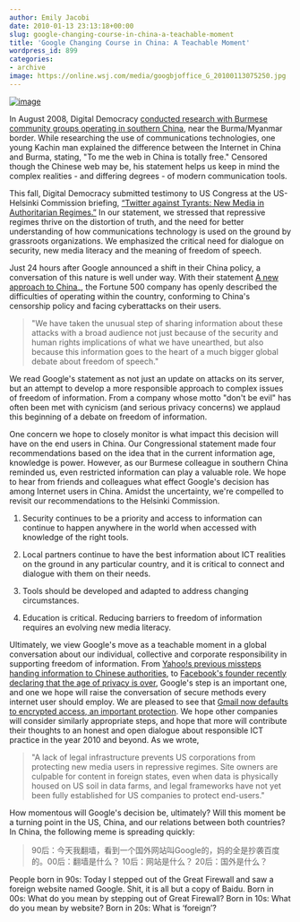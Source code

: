 ```yaml
---
author: Emily Jacobi
date: 2010-01-13 23:13:18+00:00
slug: google-changing-course-in-china-a-teachable-moment
title: 'Google Changing Course in China: A Teachable Moment'
wordpress_id: 899
categories:
- archive
image: https://online.wsj.com/media/googbjoffice_G_20100113075250.jpg
---
```


[![image](https://online.wsj.com/media/googbjoffice_G_20100113075250.jpg)](http://blogs.wsj.com/digits/2010/01/13/flowers-for-google-in-china/)

In August 2008, Digital Democracy [conducted research with Burmese community groups operating in southern China](/2008/08/15/news-from-the-china-burma-border/), near the Burma/Myanmar border. While researching the use of communications technologies, one young Kachin man explained the difference between the Internet in China and Burma, stating, "To me the web in China is totally free." Censored though the Chinese web may be, his statement helps us keep in mind the complex realities - and differing degrees - of modern communication tools.

This fall, Digital Democracy submitted testimony to US Congress at the US-Helsinki Commission briefing, [“Twitter against Tyrants: New Media in Authoritarian Regimes.”](/news/helsinki-testimony-on-twitter-v-tyrants/) In our statement, we stressed that repressive regimes thrive on the distortion of truth, and the need for better understanding of how communications technology is used on the ground by grassroots organizations. We emphasized the critical need for dialogue on security, new media literacy and the meaning of freedom of speech.

Just 24 hours after Google announced a shift in their China policy, a conversation of this nature is well under way. With their statement [A new approach to China](http://googleblog.blogspot.com/2010/01/new-approach-to-china.html)_, the Fortune 500 company has openly described the difficulties of operating within the country, conforming to China's censorship policy and facing cyberattacks on their users.


>"We have taken the unusual step of sharing information about these attacks with a broad audience not just because of the security and human rights implications of what we have unearthed, but also because this information goes to the heart of a much bigger global debate about freedom of speech."

We read Google's statement as not just an update on attacks on its server, but an attempt to develop a more responsible approach to complex issues of freedom of information. From a company whose motto "don't be evil" has often been met with cynicism (and serious privacy concerns) we applaud this beginning of a debate on freedom of information.

One concern we hope to closely monitor is what impact this decision will have on the end users in China. Our Congressional statement made four recommendations based on the idea that in the current information age, knowledge is power. However, as our Burmese colleague in southern China reminded us, even restricted information can play a valuable role. We hope to hear from friends and colleagues what effect Google's decision has among Internet users in China. Amidst the uncertainty, we're compelled to revisit our recommendations to the Helsinki Commission.




  1. Security continues to be a priority and access to information can continue to happen anywhere in the world when accessed with knowledge of the right tools.


  2. Local partners continue to have the best information about ICT realities on the ground in any particular country, and it is critical to connect and dialogue with them on their needs.


  3. Tools should be developed and adapted to address changing circumstances.


  4. Education is critical. Reducing barriers to freedom of information requires an evolving new media literacy.


Ultimately, we view Google's move as a teachable moment in a global conversation about our individual, collective and corporate responsibility in supporting freedom of information. From [Yahoo!s previous missteps handing information to Chinese authorities](http://news.bbc.co.uk/2/hi/asia-pacific/4695718.stm), to [Facebook's founder recently declaring that the age of privacy is over](http://www.readwriteweb.com/archives/facebooks_zuckerberg_says_the_age_of_privacy_is_ov.php), Google's step is an important one, and one we hope will raise the conversation of secure methods every internet user should employ. We are pleased to see that [Gmail now defaults to encrypted access, an important protection](http://www.techcrunch.com/2010/01/13/china-hacking-gmail-secure/). We hope other companies will consider similarly appropriate steps, and hope that more will contribute their thoughts to an honest and open dialogue about responsible ICT practice in the year 2010 and beyond. As we wrote,


>"A lack of legal infrastructure prevents US corporations from protecting new media users in repressive regimes. Site owners are culpable for content in foreign states, even when data is physically housed on US soil in data farms, and legal frameworks have not yet been fully established for US companies to protect end-users."

How momentous will Google's decision be, ultimately? Will this moment be a turning point in the US, China, and our relations between both countries?  In China, the following meme is spreading quickly:


> 90后：今天我翻墙，看到一个国外网站叫Google的，妈的全是抄袭百度的。00后：翻墙是什么？ 10后：网站是什么？ 20后：国外是什么？

People born in 90s: Today I stepped out of the Great Firewall and saw a foreign website named Google. Shit, it is all but a copy of Baidu.
Born in 00s: What do you mean by stepping out of Great Firewall?
Born in 10s: What do you mean by website?
Born in 20s: What is ‘foreign’?
